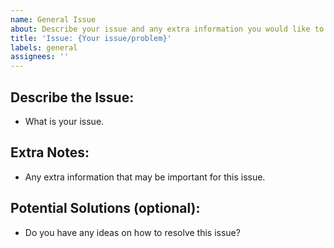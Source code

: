 ```yaml
---
name: General Issue
about: Describe your issue and any extra information you would like to provide.
title: 'Issue: {Your issue/problem}'
labels: general
assignees: ''
---
```


## Describe the Issue:

-   What is your issue.

## Extra Notes:

- Any extra information that may be important for this issue.

## Potential Solutions (optional):

-   Do you have any ideas on how to resolve this issue?